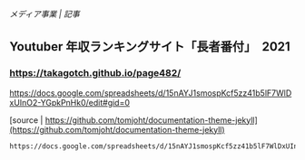 ###### メディア事業 | 記事
## Youtuber 年収ランキングサイト「長者番付」　2021

### https://takagotch.github.io/page482/

https://docs.google.com/spreadsheets/d/15nAYJ1smospKcf5zz41b5lF7WlDxUInO2-YGpkPnHk0/edit#gid=0


[source | https://github.com/tomjoht/documentation-theme-jekyll](https://github.com/tomjoht/documentation-theme-jekyll)

```.txt
https://docs.google.com/spreadsheets/d/15nAYJ1smospKcf5zz41b5lF7WlDxUInO2-YGpkPnHk0/edit#gid=0


```




```
```

```
```

```
```


